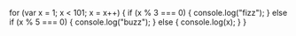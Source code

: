 for (var x = 1; x < 101; x = x++) {
  if (x % 3 === 0) {
    console.log("fizz");
    }
  else if (x % 5 === 0) {
    console.log("buzz");
    }
  else {
    console.log(x);
    }
}
